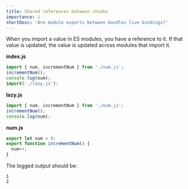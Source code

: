 ```yaml
---
title: Shared references between chunks
importance: 1
shortDesc: 'Are module exports between bundles live bindings?'
---
```


When you import a value in ES modules, you have a reference to it. If that value is updated, the value is updated across modules that import it.

**index.js**

```js
import { num, incrementNum } from './num.js';
incrementNum();
console.log(num);
import('./lazy.js');
```

**lazy.js**

```js
import { num, incrementNum } from './num.js';
incrementNum();
console.log(num);
```

**num.js**

```js
export let num = 0;
export function incrementNum() {
  num++;
}
```

The logged output should be:

```
1
2
```
